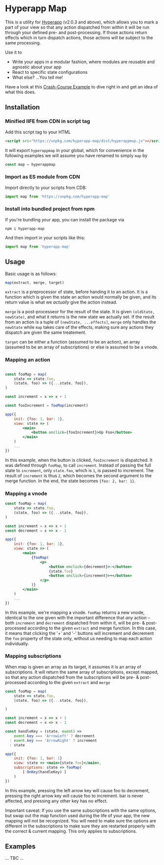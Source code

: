 # Hyperapp Map

This is a utility for [Hyperapp](https://hyperapp.dev) (v2.0.3 and above), which allows you to mark a part of your view so that any action dispatched from within it will be run through your defined pre- and post-processing. If those actions return effects which in turn dispatch actions, those actions will be subject to the same processing.

Use it to

-   Write your apps in a modular fashion, where modules are reusable and agnostic about your app
-   React to specific state configurations
-   What else? ...You tell me!

Have a look at this [Crash-Course Example](https://codepen.io/zaceno/pen/ExxdzJZ?editors=0011) to dive right in and get an idea of what this does.

## Installation

### Minified IIFE from CDN in script tag

Add this script tag to your HTML

```html
<script src="https://unpkg.com/hyperapp-map/dist/hyperappmap.js"></script>
```

It will export `hyperappmap` in your global, which for convenience in the following
examples we will assume you have renamed to simply `map` by

```js
const map = hyperappmap
```

### Import as ES module from CDN

Import directly to your scripts from CDB:

```js
import map from 'https://unpkg.com/hyperapp-map'
```

### Install into bundled project from npm

If you're bundling your app, you can install the package via

```
npm i hyperapp-map
```

And then import in your scripts like this:

```js
import map from 'hyperapp-map'
```

## Usage

Basic usage is as follows:

```js
map(extract, merge, target)
```

`extract` is a preprocessor of state, before handing it to an action. It is a function which is given the state an action would normally be given, and its return value is what we _actually_ give the action instead.

`merge` is a post-processeor for the result of the state. It is given `(oldState, newState)`, and what it returns is the new state we actually set. If the result from an action is a tuple of `[newState, ...effects]`, `merge` only handles the `newState` while `map` takes care of the effects, making sure any actions they dispatch are given the same treatement.

`target` can be either a function (assumed to be an action), an array (assumed to be an array of subscriptions) or else is assumed to be a vnode.

### Mapping an action

```jsx

const fooMap = map(
    state => state.foo,
    (state, foo) => ({...state, foo}),
)

const increment = x => x + 1

const fooIncrement = fooMap(increment)

app({
    init: {foo: 1, bar: 1},
    view: state => (
        <main>
            <button onclick={fooIncrement}>Up Foo</button>
        </main>
    )
    ...
})
```

In this example, when the button is clicked, `fooIncrement` is dispatched. It was defined through `fooMap`, to call `increment`. Instead of passing the full state to `increment`, only `state.foo`, which is `1`, is passed to increment. The result of `increment` is thus `2`, which becomes the second argument to the merge function. In the end, the state becomes `{foo: 2, bar: 1}`.

### Mapping a vnode

```jsx
const fooMap = map(
    state => state.foo,
    (state, foo) => ({...state, foo}),
)

const increment = x => x + 1
const decrement = x => x - 1

app({
    init: {foo: 1, bar: 1},
    view: state => (
        <main>
            {fooMap(
                <p>
                    <button onclick={decrement}>-</button>
                    {state.foo}
                    <button onclick={increment}>+</button>
                </p>
            )}
        </main>
    )
    ...
})
```

In this example, we're mapping a vnode. `fooMap` returns a new vnode, identical to the one given with the important difference that _any_ action – both `increment` and `decrement` dispatched from within it, will be pre- & post-processed according to the given `extract` and merge function. In this case, it means that clicking the '+' and '-' buttons will increment and decrement the `foo` property of the state only, without us needing to map each action individually.

### Mapping subscriptions

When map is given an array as its target, it assumes it is an array of subscriptions. It will return the same array of subscriptions, except mapped, so that any action dispatched from the subscriptions will be pre- & post-processed according to the given `extract` and `merge`

```jsx
const fooMap = map(
    state => state.foo,
    (state, foo) => ({...state, foo}),

)

const increment = x => x + 1
const decrement = x => x - 1

const handleKey = (state, event) =>
    event.key === 'ArrowLeft' ? decrement
  : event.key === 'ArrowRight' ? increment
  : state

app({
    init: {foo: 1, bar: 1}
    view: state => <main>{state.foo}</main>,
    subscriptions: state => fooMap(
        [ OnKey(handleKey) ]
    )
})
```

In this example, pressing the left arrow key will cause foo to decrement, pressing the right arrow key will cause foo to increment. bar is never affected, and pressing any other key has no effect.

Important caveat: If you use the same subscriptions with the same options, but swap out the map function used during the life of your app, the new mapping will not be recognized. You will need to make sure the options are different in the subscriptions to make sure they are restarted properly with the correct & current mapping. This only applies to subscriptions.

## Examples

... TBC ...
